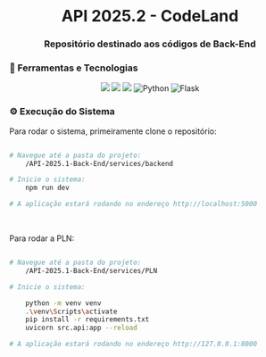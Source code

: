 <br id="inicio">

<h1 align="center">API 2025.2 - CodeLand </h1>
<h3 align="center">Repositório destinado aos códigos de Back-End</h2>

<span id="techtools">
<h3>🧰 Ferramentas e Tecnologias  </h3>
 
<p align="center">
    <img src="https://img.shields.io/badge/MySQL-00000F?style=for-the-badge&logo=mysql&logoColor=white&color=6D39A8"/>
    <img src="https://img.shields.io/badge/Node.js-43853D?style=for-the-badge&logo=node.js&logoColor=white&color=6D39A8"/>
    <img src="https://img.shields.io/badge/TypeScript-007ACC?style=for-the-badge&logo=typescript&logoColor=white&color=6D39A8"/>
    <img src="https://img.shields.io/badge/Python-6D39A8?style=for-the-badge&logo=python&logoColor=white" alt="Python">
    <img src="https://img.shields.io/badge/Flask-6D39A8?style=for-the-badge&logo=flask&logoColor=white" alt="Flask">
</p>
 
<span id="execution">
<h3>⚙️ Execução do Sistema</h3>
<p>Para rodar o sistema, primeiramente clone o repositório:</p>

```bash

# Navegue até a pasta do projeto:
    /API-2025.1-Back-End/services/backend

# Inicie o sistema:
    npm run dev

# A aplicação estará rodando no endereço http://localhost:5000

```
<br/>
<p>Para rodar a PLN:<p>
 
```bash

# Navegue até a pasta do projeto:
    /API-2025.1-Back-End/services/PLN

# Inicie o sistema:

    python -m venv venv
    .\venv\Scripts\activate
    pip install -r requirements.txt
    uvicorn src.api:app --reload

# A aplicação estará rodando no endereço http://127.0.0.1:8000
```

